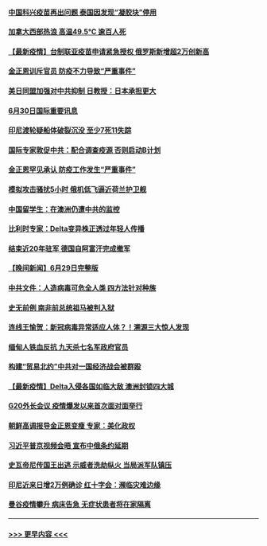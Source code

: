 #### [中国科兴疫苗再出问题 泰国因发现“凝胶块”停用](../pages/prog202/a103154901.md?t=07010402) 
#### [加拿大西部热浪 高温49.5°C 逾百人死](../pages/prog202/a103155022.md?t=07010402) 
#### [【最新疫情】台制联亚疫苗申请紧急授权 俄罗斯新增超2万创新高](../pages/prog202/a103155002.md?t=07010402) 
#### [金正恩训斥官员 防疫不力导致“严重事件”](../pages/prog202/a103154979.md?t=07010402) 
#### [美日同盟加强对中共抑制 日教授：日本承担更大](../pages/prog202/a103154793.md?t=07010402) 
#### [6月30日国际重要讯息](../pages/prog202/a103154787.md?t=07010402) 
#### [印尼渡轮疑船体破裂沉没 至少7死11失踪](../pages/prog202/a103154765.md?t=07010402) 
#### [国际专家敦促中共：配合调查疫源 否则启动B计划](../pages/prog202/a103154726.md?t=07010402) 
#### [金正恩罕见承认 防疫工作发生“严重事件”](../pages/prog202/a103154699.md?t=07010402) 
#### [模拟攻击骚扰5小时 俄机低飞逼近荷兰护卫舰](../pages/prog202/a103154673.md?t=07010402) 
#### [中国留学生：在澳洲仍遭中共的监控](../pages/prog202/a103154655.md?t=07010402) 
#### [比利时专家：Delta变异株正透过年轻人传播](../pages/prog202/a103154563.md?t=07010402) 
#### [结束近20年驻军 德国自阿富汗完成撤军](../pages/prog202/a103154495.md?t=07010402) 
#### [【晚间新闻】6月29日完整版](../pages/prog202/a103154474.md?t=07010402) 
#### [中共文件：人造病毒可危全人类 四方法针对种族](../pages/prog202/a103153274.md?t=07010402) 
#### [史无前例 南非前总统祖马被判入狱](../pages/prog202/a103154170.md?t=07010402) 
#### [连线王愉贺：新冠病毒异常适应人体？！溯源三大惊人发现](../pages/prog202/a103153334.md?t=07010402) 
#### [缅甸人铁血反抗 九天杀七名军政府官员](../pages/prog202/a103154391.md?t=07010402) 
#### [构建“贸易北约”中共对一国经济战会被群殴](../pages/prog202/a103154396.md?t=07010402) 
#### [【最新疫情】Delta入侵各国如临大敌 澳洲封锁四大城](../pages/prog202/a103153940.md?t=07010402) 
#### [G20外长会议 疫情爆发以来首次面对面举行](../pages/prog202/a103154010.md?t=07010402) 
#### [朝鲜高调报导金正恩变瘦 专家：美化政权](../pages/prog202/a103154008.md?t=07010402) 
#### [习近平普京视频会晤 宣布中俄条约延期](../pages/prog202/a103153992.md?t=07010402) 
#### [史瓦帝尼传国王出逃 示威者洗劫纵火 当局派军队镇压](../pages/prog202/a103153819.md?t=07010402) 
#### [印尼近来日增2万例确诊 红十字会：濒临灾难边缘](../pages/prog202/a103153800.md?t=07010402) 
#### [曼谷疫情攀升 病床告急 无症状患者将在家隔离](../pages/prog202/a103153743.md?t=07010402) 

----
#### [ >>> 更早内容 <<< ](../indexes/prog202-earlier.md)
